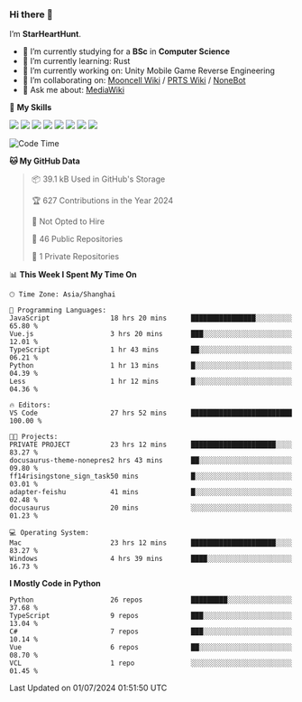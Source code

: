 ### Hi there 👋

I’m **StarHeartHunt**.

- 🏫 I’m currently studying for a **BSc** in **Computer Science**
- 🌱 I’m currently learning: Rust
- 🔭 I’m currently working on: Unity Mobile Game Reverse Engineering
- 👯 I’m collaborating on: [Mooncell Wiki](https://fgo.wiki/) / [PRTS Wiki](http://prts.wiki/) / [NoneBot](https://github.com/nonebot)
- 💬 Ask me about: [MediaWiki](https://www.mediawiki.org)

🌟 **My Skills**

![](https://img.shields.io/badge/-Python-3e74a2?style=flat-square&logo=Python&logoColor=fff)
![](https://img.shields.io/badge/-Node.js-339933?style=flat-square&logo=node.js&logoColor=fff)
![](https://img.shields.io/badge/-Vue-4fc08d?style=flat-square&logo=vue.js&logoColor=fff)
![](https://img.shields.io/badge/-React-2d98ce?style=flat-square&logo=React&logoColor=fff)
![](https://img.shields.io/badge/-TypeScript-3178C6?style=flat-square&logo=TypeScript&logoColor=fff)
![](https://img.shields.io/badge/-Docker-2496ED?style=flat-square&logo=Docker&logoColor=fff)
![](https://img.shields.io/badge/-Linux-000000?style=flat-square&logo=Linux&logoColor=fff)
![](https://img.shields.io/badge/-Dotnet-512bd4?style=flat-square&logo=.net&logoColor=fff)

<!--START_SECTION:waka-->
![Code Time](http://img.shields.io/badge/Code%20Time-1%2C149%20hrs%2038%20mins-blue)

**🐱 My GitHub Data** 

> 📦 39.1 kB Used in GitHub's Storage 
 > 
> 🏆 627 Contributions in the Year 2024
 > 
> 🚫 Not Opted to Hire
 > 
> 📜 46 Public Repositories 
 > 
> 🔑 1 Private Repositories 
 > 
📊 **This Week I Spent My Time On** 

```text
🕑︎ Time Zone: Asia/Shanghai

💬 Programming Languages: 
JavaScript               18 hrs 20 mins      ████████████████░░░░░░░░░   65.80 % 
Vue.js                   3 hrs 20 mins       ███░░░░░░░░░░░░░░░░░░░░░░   12.01 % 
TypeScript               1 hr 43 mins        ██░░░░░░░░░░░░░░░░░░░░░░░   06.21 % 
Python                   1 hr 13 mins        █░░░░░░░░░░░░░░░░░░░░░░░░   04.39 % 
Less                     1 hr 12 mins        █░░░░░░░░░░░░░░░░░░░░░░░░   04.36 % 

🔥 Editors: 
VS Code                  27 hrs 52 mins      █████████████████████████   100.00 % 

🐱‍💻 Projects: 
PRIVATE PROJECT          23 hrs 12 mins      █████████████████████░░░░   83.27 % 
docusaurus-theme-nonepres2 hrs 43 mins       ██░░░░░░░░░░░░░░░░░░░░░░░   09.80 % 
ff14risingstone_sign_task50 mins             █░░░░░░░░░░░░░░░░░░░░░░░░   03.01 % 
adapter-feishu           41 mins             █░░░░░░░░░░░░░░░░░░░░░░░░   02.48 % 
docusaurus               20 mins             ░░░░░░░░░░░░░░░░░░░░░░░░░   01.23 % 

💻 Operating System: 
Mac                      23 hrs 12 mins      █████████████████████░░░░   83.27 % 
Windows                  4 hrs 39 mins       ████░░░░░░░░░░░░░░░░░░░░░   16.73 % 
```

**I Mostly Code in Python** 

```text
Python                   26 repos            █████████░░░░░░░░░░░░░░░░   37.68 % 
TypeScript               9 repos             ███░░░░░░░░░░░░░░░░░░░░░░   13.04 % 
C#                       7 repos             ███░░░░░░░░░░░░░░░░░░░░░░   10.14 % 
Vue                      6 repos             ██░░░░░░░░░░░░░░░░░░░░░░░   08.70 % 
VCL                      1 repo              ░░░░░░░░░░░░░░░░░░░░░░░░░   01.45 % 
```




 Last Updated on 01/07/2024 01:51:50 UTC
<!--END_SECTION:waka-->
